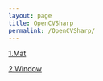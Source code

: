 ```yaml
---
layout: page
title: OpenCVSharp
permalink: /OpenCVSharp/
---
```


[1.Mat](<https://meigoarisa.github.io/blog/2019/05/24/OpenCVSharp-Mat-Structure>)

[2.Window](<https://meigoarisa.github.io/blog/2019/05/26/OpenCVSharp-Window>)


